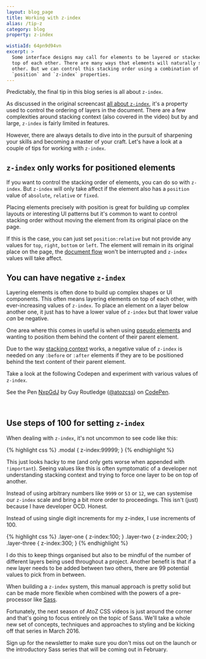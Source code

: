 ```yaml
---
layout: blog_page
title: Working with z-index
alias: /tip-z
category: blog
property: z-index

wistiaId: 64pn9d94vn 
excerpt: >
  Some interface designs may call for elements to be layered or stacked on
  top of each other. There are many ways that elements will naturally stack on top of each
  other. But we can control this stacking order using a combination of the
  `position` and `z-index` properties.
---
```


Predictably, the final tip in this blog series is all about `z-index`.

As discussed in the original screencast [all about
`z-index`](http://www.atozcss.com/z), it's a property used to control
the ordering of layers in the document. There are a few
complexities around stacking context (also covered in the video) but by
and large, `z-index` is fairly limited in features. 

However, there are always details to dive into in the pursuit of
sharpening your skills and becoming a master of your craft. Let's
have a look at a couple of tips for working with `z-index`.

## `z-index` only works for positioned elements

If you want to control the stacking order of elements, you can do so
with `z-index`. But `z-index` will only take affect if the element also
has a `position` value of `absolute`, `relative` or `fixed`.

Placing elements precisely with position is great for building up
complex layouts or interesting UI patterns but it's common to want to
control stacking order without moving the element from its original
place on the page.

If this is the case, you can just set `position:relative` but not
provide any values for `top`, `right`, `bottom` or `left`. The element
will remain in its original place on the page, the [document
flow](http://www.atozcss.com/books) won't be interrupted and `z-index`
values will take affect.


## You can have negative `z-index`

Layering elements is often done to build up complex shapes
or UI components. This often means layering elements on top of each
other, with ever-increasing values of `z-index`. To place an element on
a layer below another one, it just has to have a lower value of
`z-index` but that lower value *can* be negative.

One area where this comes in useful is when using [pseudo
elements](http://www.atozcss.com/p) and wanting to position them behind
the content of their parent element.

Due to the way [stacking context](http://www.atozcss.com/z) works,
a negative value of `z-index` is needed on any `:before` or `:after`
elements if they are to be positioned behind the text content of their
parent element.

Take a look at the following Codepen and experiment with various values
of `z-index`.

<p data-height="268" data-theme-id="17492" data-slug-hash="NxpGdJ" data-default-tab="result" data-user="atozcss" class='codepen'>See the Pen <a href='http://codepen.io/atozcss/pen/NxpGdJ/'>NxpGdJ</a> by Guy Routledge (<a href='http://codepen.io/atozcss'>@atozcss</a>) on <a href='http://codepen.io'>CodePen</a>.</p>
<script async src="//assets.codepen.io/assets/embed/ei.js"></script>
<br>

## Use steps of 100 for setting `z-index`

When dealing with `z-index`, it's not uncommon to see code like this:

{% highlight css %}
.modal {
	z-index:99999;
}
{% endhighlight %}

This just looks hacky to me (and only gets worse when appended with
`!important`). Seeing values like this is often symptomatic of
a developer not understanding stacking context and trying to force one
layer to be on top of another.

Instead of using arbitrary numbers like `9999` or `53` or `12`, we can
systemise our `z-index` scale and bring a bit more order to proceedings.
This isn't (just) because I have developer OCD. Honest.

Instead of using single digit increments for my z-index, I use
increments of 100.

{% highlight css %}
.layer-one   { z-index:100; }
.layer-two   { z-index:200; }
.layer-three { z-index:300; }
{% endhighlight %}

I do this to keep things organised but also to be mindful of the number
of different layers being used throughout a project. Another benefit is
that if a new layer needs to be added between two others, there are 99
potential values to pick from in between.

When building a `z-index` system, this manual approach is pretty solid
but can be made more flexible when combined with the powers of
a pre-processor like [Sass](http://www.sass-lang.com).

Fortunately, the next season of AtoZ CSS videos is just around the
corner and that's going to focus entirely on the topic of Sass. We'll
take a whole new set of concepts, techniques and approaches to styling
and be kicking off that series in March 2016. 

Sign up for the newsletter to make sure you don't miss out on the launch
or the introductory Sass series that will be coming out in February.
